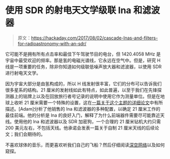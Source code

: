 # 使用 SDR 的射电天文学级联 lna 和滤波器

> 原文：<https://hackaday.com/2017/08/02/cascade-lnas-and-filters-for-radioastronomy-with-an-sdr/>

它可能不是拥有所有点击率和最佳下午驾驶节目的电台，但 1420.4058 MHz 是宇宙中最受欢迎的频率。那是氢的电磁光谱线，它永远在空气中。但是，研究 H 线是一项重要的任务，除非你知道如何级联低噪声放大器和滤波器，以使用 SDR 进行射电天文学。

因为宇宙大部分是由氢构成的，所以 H 线发射很丰富，它们的分布可以告诉我们很多星系的结构。21 厘米的发射线如此有特点，如此普遍，以至于我们在先锋探测器上的铭牌上以及在回放旅行者号记录的说明中使用它作为测量单位。但是在地球上收听 21 厘米需要一个特殊的设置，这在[一篇关于这个主题的详细论文](https://www.dropbox.com/s/g5lh24xtmmn5gir/Radioastronomy%20Hydrogen%20line%20frontend%20on%20a%20budget.pdf?dl=0)中有所描述。[Adam]分析了他销售的 lna 和滤波器的多种配置，以确定 21 厘米工作的最佳前端。他的分析是 lna 的良好入门，解释了为什么前端器件需要尽可能靠近天线。使用他的 lna 和滤波器以及 SDR 加密狗，一个合理的 21 厘米钻机大约只需 200 美元左右，不包括天线。他承诺会发表一篇关于自制 21 厘米天线的后续论文；我们会期待的。

不喜欢球体的音乐，而更喜欢听我们自己的飞船？然后仔细阅读[深空网络](http://hackaday.com/2017/07/21/serious-dx-the-deep-space-network/)以及如何窥探。